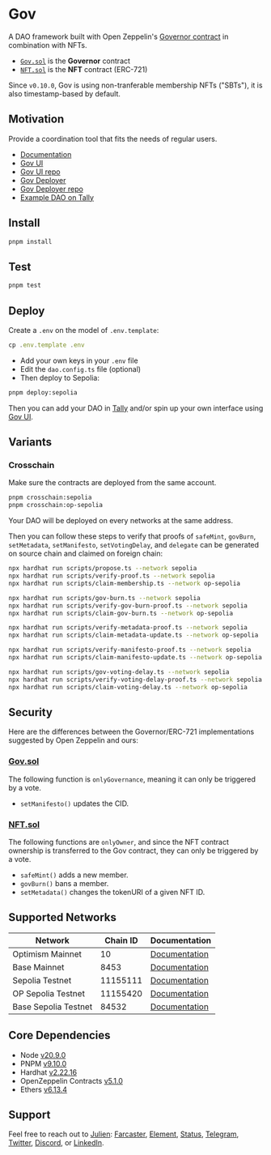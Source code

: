 # Gov

A DAO framework built with Open Zeppelin's [Governor contract](https://docs.openzeppelin.com/contracts/4.x/governance#governor) in combination with NFTs.

- [`Gov.sol`](https://github.com/web3-hackers-collective/dao-contracts/blob/main/contracts/Gov.sol) is the **Governor** contract
- [`NFT.sol`](https://github.com/web3-hackers-collective/dao-contracts/blob/main/contracts/NFT.sol) is the **NFT** contract (ERC-721)

Since `v0.10.0`, Gov is using non-tranferable membership NFTs ("SBTs"), it is also timestamp-based by default.

## Motivation

Provide a coordination tool that fits the needs of regular users. 

- [Documentation](https://w3hc.github.io/gov-docs/)
- [Gov UI](https://gov-ui.netlify.app/)
- [Gov UI repo](https://github.com/w3hc/gov-ui)
- [Gov Deployer](https://gov-deployer.netlify.app/)
- [Gov Deployer repo](https://github.com/w3hc/gov-deployer)
- [Example DAO on Tally](https://www.tally.xyz/gov/web3-hackers-collective)

## Install

```js
pnpm install
```

## Test

```js
pnpm test
```

## Deploy

Create a `.env` on the model of `.env.template`:

```js
cp .env.template .env
```

- Add your own keys in your `.env` file
- Edit the `dao.config.ts` file (optional)
- Then deploy to Sepolia:

```bash
pnpm deploy:sepolia
```

Then you can add your DAO in [Tally](https://www.tally.xyz/) and/or spin up your own interface using [Gov UI](https://github.com/w3hc/gov-ui). 

## Variants

### Crosschain

Make sure the contracts are deployed from the same account. 

```bash
pnpm crosschain:sepolia
pnpm crosschain:op-sepolia
```

Your DAO will be deployed on every networks at the same address.

Then you can follow these steps to verify that proofs of `safeMint`, `govBurn`, `setMetadata`, `setManifesto`, `setVotingDelay`, and `delegate` can be generated on source chain and claimed on foreign chain: 

```bash
npx hardhat run scripts/propose.ts --network sepolia
npx hardhat run scripts/verify-proof.ts --network sepolia
npx hardhat run scripts/claim-membership.ts --network op-sepolia

npx hardhat run scripts/gov-burn.ts --network sepolia
npx hardhat run scripts/verify-gov-burn-proof.ts --network sepolia
npx hardhat run scripts/claim-gov-burn.ts --network op-sepolia

npx hardhat run scripts/verify-metadata-proof.ts --network sepolia
npx hardhat run scripts/claim-metadata-update.ts --network op-sepolia

npx hardhat run scripts/verify-manifesto-proof.ts --network sepolia
npx hardhat run scripts/claim-manifesto-update.ts --network op-sepolia

npx hardhat run scripts/gov-voting-delay.ts --network sepolia
npx hardhat run scripts/verify-voting-delay-proof.ts --network sepolia
npx hardhat run scripts/claim-voting-delay.ts --network op-sepolia
``` 

## Security

Here are the differences between the Governor/ERC-721 implementations suggested by Open Zeppelin and ours:

### [Gov.sol](https://github.com/w3hc/gov/blob/main/contracts/Gov.sol)

The following function is `onlyGovernance`, meaning it can only be triggered by a vote.

- `setManifesto()` updates the CID.

### [NFT.sol](https://github.com/w3hc/gov/blob/main/contracts/NFT.sol)

The following functions are `onlyOwner`, and since the NFT contract ownership is transferred to the Gov contract, they can only be triggered by a vote.

- `safeMint()` adds a new member.
- `govBurn()` bans a member.
- `setMetadata()` changes the tokenURI of a given NFT ID.

## Supported Networks

| Network | Chain ID | Documentation |
|---------|----------|---------------|
| Optimism Mainnet | 10 | [Documentation](https://docs.optimism.io/chain/networks#op-mainnet) |
| Base Mainnet | 8453 | [Documentation](https://docs.base.org/docs/network-information#base-mainnet) |
| Sepolia Testnet | 11155111 | [Documentation](https://ethereum.org/nb/developers/docs/networks/#sepolia) |
| OP Sepolia Testnet | 11155420 | [Documentation](https://docs.optimism.io/chain/networks#op-sepolia) |
| Base Sepolia Testnet | 84532 | [Documentation](https://docs.base.org/docs/network-information/#base-testnet-sepolia) |

## Core Dependencies

-   Node [v20.9.0](https://nodejs.org/uk/blog/release/v20.9.0/)
-   PNPM [v9.10.0](https://pnpm.io/pnpm-vs-npm)
-   Hardhat [v2.22.16](https://github.com/NomicFoundation/hardhat/releases/)
-   OpenZeppelin Contracts [v5.1.0](https://github.com/OpenZeppelin/openzeppelin-contracts/releases/tag/v5.1.0)
-   Ethers [v6.13.4](https://docs.ethers.org/v6/)

## Support

Feel free to reach out to [Julien](https://github.com/julienbrg): [Farcaster](https://warpcast.com/julien-), [Element](https://matrix.to/#/@julienbrg:matrix.org), [Status](https://status.app/u/iwSACggKBkp1bGllbgM=#zQ3shmh1sbvE6qrGotuyNQB22XU5jTrZ2HFC8bA56d5kTS2fy), [Telegram](https://t.me/julienbrg), [Twitter](https://twitter.com/julienbrg), [Discord](https://discordapp.com/users/julienbrg), or [LinkedIn](https://www.linkedin.com/in/julienberanger/).